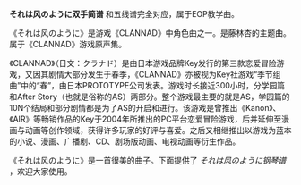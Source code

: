 

**それは风のように双手简谱** 和五线谱完全对应，属于EOP教学曲。  
  
《それは风のように》是游戏《CLANNAD》中角色曲之一。是藤林杏的主题曲。属于《CLANNAD》游戏原声集。  
  
《CLANNAD》（日文：クラナド）是由日本游戏品牌Key发行的第三款恋爱冒险游戏，又因其剧情大部分发生于春季，《CLANNAD》亦被视为Key社游戏“季节组曲”中的“春”，由日本PROTOTYPE公司发表。游戏时长接近300小时，分学园篇和After
Story（也就是俗称的AS）两部分。整个游戏最主要的就是AS，学园篇的10N个结局和部分剧情都是为了AS的开启和进行。该游戏是曾推出《Kanon》、《AIR》等畅销作品的Key于2004年所推出的PC平台恋爱冒险游戏，后并延伸至漫画与动画等创作领域，获得许多玩家的好评与喜爱。之后又相继推出以游戏为蓝本的小说、漫画、广播剧、CD、剧场版动画、电视动画等衍生作品。  
  
《それは风のように》是一首很美的曲子。下面提供了 _それは风のように钢琴谱_ ，欢迎大家使用。

